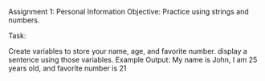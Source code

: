 Assignment 1: Personal Information
Objective: Practice using strings and numbers.

Task:

Create variables to store your name, age, and favorite number.
display a sentence using those variables.
Example Output:
My name is John, I am 25 years old, and favorite number is 21
